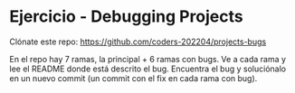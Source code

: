 # Ejercicio - Debugging Projects

Clónate este repo: https://github.com/coders-202204/projects-bugs

En el repo hay 7 ramas, la principal + 6 ramas con bugs. Ve a cada rama y lee el README donde está descrito el bug. Encuentra el bug y soluciónalo en un nuevo commit (un commit con el fix en cada rama con bug).
